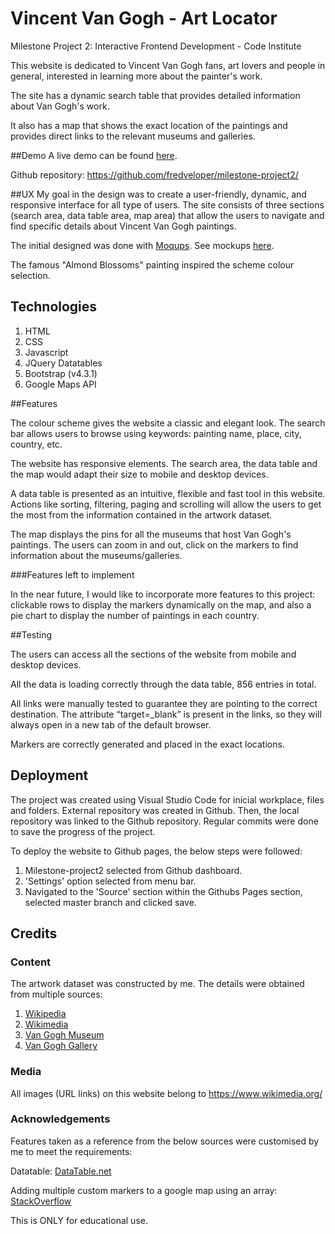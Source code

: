 # Vincent Van Gogh - Art Locator
Milestone Project 2: Interactive Frontend Development - Code Institute

This website is dedicated to Vincent Van Gogh fans, art lovers and people in general, interested in learning more about the painter's work. 

The site has a dynamic search table that provides detailed information about Van Gogh's work.

It also has a map that shows the exact location of the paintings and provides direct links to the relevant museums and galleries.

##Demo
A live demo can be found [here](https://fredveloper.github.io/milestone-project2/).

Github repository: https://github.com/fredveloper/milestone-project2/

##UX
My goal in the design was to create a user-friendly, dynamic, and responsive interface for all type of users. The site consists of three sections (search area, data table area, map area) that allow the users to navigate and find specific details about Vincent Van Gogh paintings.

The initial designed was done with [Moqups](https://moqups.com/). See mockups [here](https://github.com/fredveloper/milestone-project-2/assets/images/mockups).

The famous "Almond Blossoms" painting inspired the scheme colour selection.

## Technologies

1. HTML
2. CSS
3. Javascript
4. JQuery Datatables
5. Bootstrap (v4.3.1)
7. Google Maps API

##Features

The colour scheme gives the website a classic and elegant look.
The search bar allows users to browse using keywords: painting name, place, city, country, etc.

The website has responsive elements. The search area, the data table and the map would adapt their size to mobile and desktop devices.

A data table is presented as an intuitive, flexible and fast tool in this website. Actions like sorting, filtering, paging and scrolling will allow the users to get the most from the information contained in the artwork dataset. 

The map displays the pins for all the museums that host Van Gogh's paintings. The users can zoom in and out, click on the markers to find information about the museums/galleries.

###Features left to implement

In the near future, I would like to incorporate more features to this project: clickable rows to display the markers dynamically on the map, and also a pie chart to display the number of paintings in each country.

##Testing

The users can access all the sections of the website from mobile and desktop devices.

All the data is loading correctly through the data table, 856 entries in total. 

All links were manually tested to guarantee they are pointing to the correct destination. The attribute “target=_blank” is present in the links, so they will always open in a new tab of the default browser.

Markers are correctly generated and placed in the exact locations.

## Deployment

The project was created using Visual Studio Code for inicial workplace, files and folders.
External repository was created in Github.
Then, the local repository was linked to the Github repository.
Regular commits were done to save the progress of the project.

To deploy the website to Github pages, the below steps were followed:
1. Milestone-project2 selected from Github dashboard.
2. 'Settings' option selected from menu bar.
3. Navigated to the 'Source' section within the Githubs Pages section, selected master branch and clicked save.

## Credits

### Content

The artwork dataset was constructed by me. The details were obtained from multiple sources:

1. [Wikipedia](https://www.wikipedia.org/)
2. [Wikimedia](https://commons.wikimedia.org/wiki/Main_Page)
3. [Van Gogh Museum](https://www.vangoghmuseum.nl/en)
1. [Van Gogh Gallery](https://www.vangoghgallery.com/)

### Media
All images (URL links) on this website belong to https://www.wikimedia.org/

### Acknowledgements

Features taken as a reference from the below sources were customised by me to meet the requirements:

Datatable: [DataTable.net](https://datatables.net/examples/data_sources/js_array.html)

Adding multiple custom markers to a google map using an array: [StackOverflow](https://stackoverflow.com/questions/33241379/adding-multiple-custom-markers-to-a-google-map-using-an-array?noredirect=1&lq=1)

This is ONLY for educational use.